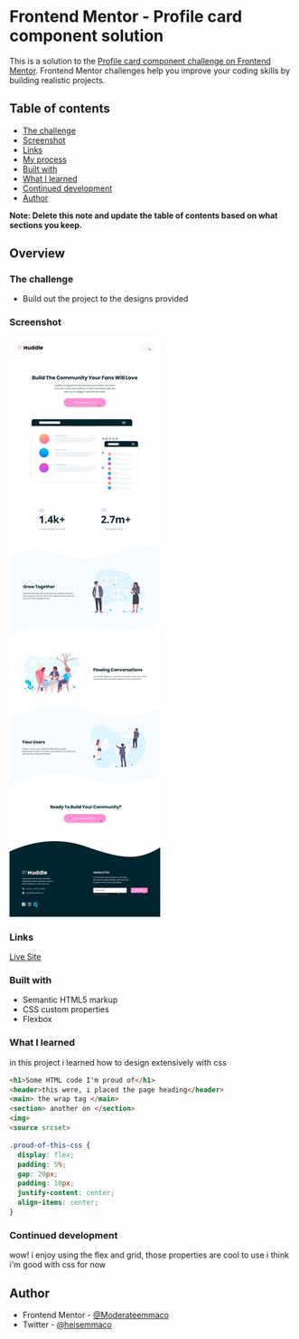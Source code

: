 # Frontend Mentor - Profile card component solution

This is a solution to the [Profile card component challenge on Frontend Mentor](https://www.frontendmentor.io/challenges/profile-card-component-cfArpWshJ). Frontend Mentor challenges help you improve your coding skills by building realistic projects. 

## Table of contents

- [The challenge](#the-challenge)
- [Screenshot](#screenshot)
- [Links](#links)
- [My process](#my-process)
- [Built with](#built-with)
- [What I learned](#what-i-learned)
- [Continued development](#continued-development)
- [Author](#author)


**Note: Delete this note and update the table of contents based on what sections you keep.**

## Overview

### The challenge

- Build out the project to the designs provided

### Screenshot

  ![Design preview for the clipboard-landing-page-master coding challenge](./design/active-states.jpg)

### Links


<a href="https://heisemmaco-dev.github.io/huddle-landing-page-with-curved-sections-master-heisemmaco-dev/">Live Site</a>

### Built with

- Semantic HTML5 markup
- CSS custom properties
- Flexbox

### What I learned

in this project i learned how to design extensively with css

```html
<h1>Some HTML code I'm proud of</h1>
<header>this were, i placed the page heading</header>
<main> the wrap tag </main>
<section> another on </section>
<img>
<source srcset>
```
```css
.proud-of-this-css {
  display: flex;
  padding: 5%;
  gap: 20px;
  padding: 10px;
  justify-content: center;
  align-items: center;
}
```

### Continued development

wow! i enjoy using the flex and grid, those properties are cool to use i think i'm good with css for now 

## Author

- Frontend Mentor - [@Moderateemmaco](https://www.frontendmentor.io/profile/Moderateemmaco)
- Twitter - [@heisemmaco](https://www.twitter.com/heisemmaco)
